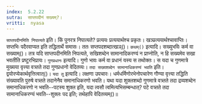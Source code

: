```yaml
---
index:  5.2.22
sutra:  साप्तपदीनं सख्यम्?।
vritti:  nyasa
---
```


`साप्तपदीनमिति निपात्यते` इति। किं पुनरत्र निपात्यते? प्रत्ययः प्रत्ययार्थश्च प्रकृतः। खञ्प्रत्ययार्थश्चावाप्तिः। सप्तभिः पदैरवाप्यत इति तद्धितार्थे समासः। ततः सप्तपदशब्दात्खञ्()।
`कथम्()` इत्यादि। सख्युभविः कर्म वा सख्याम्()। तत्र यदि साप्तपदीनमिति निपत्यते, सखिशब्देन सामानादिकरण्यं न प्राप्नोति, न हि सख्यमेव सखा भवतीति प्रष्टुरभिप्रायः। `गुणप्रधानः` इत्यादि। गुणो भावः कर्म वा प्रधानं यस्य स तथोक्तः। स यदा च गुणमात्रे मुख्यया वृत्त्या वत्र्तते तदा गुणप्रधानो वेदितव्यः। `तदा सख्यशब्देन सामानाधिकरण्यं भवति` इति। द्वयोरप्येकार्थवृत्तित्वात्()। `यदा तु` इत्यादि। लक्षणा उपचारः। धर्मधर्मिणोरभेनोपचारेण गौण्या वृत्त्या तद्धिति संख्यावति पुरुषे वत्र्तते तदानेनैव समानाधिकरणो भवति। यथा यदा शुक्लशब्दो गुणमात्रे वत्र्तते तदा द्रव्यशब्देन समानाधिकरणो न भवति--पटस्य शुक्ल इति, यदा त्वसौ त्वमित्यभिसम्बन्धात्? पटे वत्र्तते तदा सामानाधिकरण्यं भवति--शुक्लः पद इति; तथेहापि वेदितव्यम्()॥
